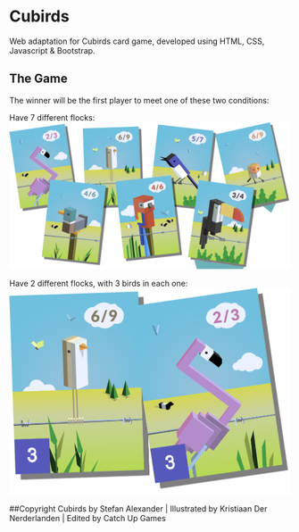 # Cubirds

Web adaptation for Cubirds card game, developed using HTML, CSS, Javascript & Bootstrap.

## The Game

The winner will be the first player to meet one of these two conditions:

Have 7 different flocks:
![Cubirds](https://github.com/andresmg/cubird-game/blob/master/images/siete-especies.svg)

Have 2 different flocks, with 3 birds in each one:
![Cubirds](https://github.com/andresmg/cubird-game/blob/master/images/dos-especies.svg)

##Copyright
Cubirds by Stefan Alexander | Illustrated by Kristiaan Der Nerderlanden | Edited by Catch Up Games
